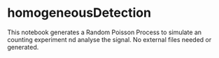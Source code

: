 # homogeneousDetection
This notebook generates a Random Poisson Process to simulate an counting experiment nd analyse the signal. No external files needed or generated. 
